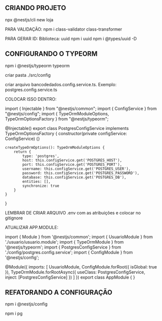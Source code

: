 ## CRIANDO PROJETO

npx @nestjs/cli new loja

PARA VALIDAÇÃO:
npm i class-validator class-transformer

PARA GERAR ID:
Biblioteca: uuid
npm i uuid
npm i @types/uuid -D

## CONFIGURANDO O TYPEORM

npm i @nestjs/typeorm typeorm

criar pasta ./src/config

criar arquivo bancodedados.config.service.ts. Exemplo: postgres.config.service.ts

COLOCAR ISSO DENTRO:

import { Injectable } from "@nestjs/common";
import { ConfigService } from "@nestjs/config";
import { TypeOrmModuleOptions, TypeOrmOptionsFactory } from "@nestjs/typeorm";

@Injectable()
export class PostgresConfigService implements TypeOrmOptionsFactory {
    constructor(private configService: ConfigService) {}

    createTypeOrmOptions(): TypeOrmModuleOptions {
        return {
            type: 'postgres',
            host: this.configService.get('POSTGRES_HOST'),
            port: this.configService.get('POSTGRES_PORT'),
            username: this.configService.get('POSTGRES_USER'),
            password: this.configService.get('POSTGRES_PASSWORD'),
            database: this.configService.get('POSTGRES_DB'),
            entities: [],
            synchronize: true
        }
    }
}

LEMBRAR DE CRIAR ARQUIVO .env com as atribuições e colocar no gitignore

ATUALIZAR APP.MODULE:

import { Module } from '@nestjs/common';
import { UsuarioModule } from './usuario/usuario.module';
import { TypeOrmModule } from '@nestjs/typeorm';
import { PostgresConfigService } from './config/postgres.config.service';
import { ConfigModule } from '@nestjs/config';

@Module({
    imports: [
        UsuarioModule,
        ConfigModule.forRoot({
            isGlobal: true
        }),
        TypeOrmModule.forRootAsync({
            useClass: PostgresConfigService,
            inject: [PostgresConfigService]
        })
    ]
})
export class AppModule { }

## REFATORANDO A CONFIGURAÇÃO

npm i @nestjs/config

npm i pg